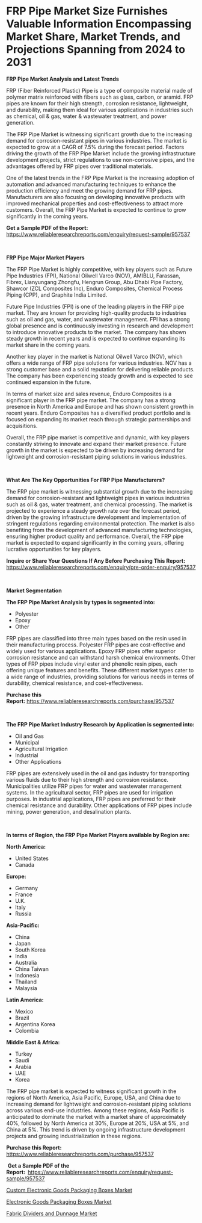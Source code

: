 <p><h1>FRP Pipe Market Size Furnishes Valuable Information Encompassing Market Share, Market Trends, and Projections Spanning from 2024 to 2031</h1></p><p><strong>FRP Pipe Market Analysis and Latest Trends</strong></p>
<p><p>FRP (Fiber Reinforced Plastic) Pipe is a type of composite material made of polymer matrix reinforced with fibers such as glass, carbon, or aramid. FRP pipes are known for their high strength, corrosion resistance, lightweight, and durability, making them ideal for various applications in industries such as chemical, oil & gas, water & wastewater treatment, and power generation.</p><p>The FRP Pipe Market is witnessing significant growth due to the increasing demand for corrosion-resistant pipes in various industries. The market is expected to grow at a CAGR of 7.5% during the forecast period. Factors driving the growth of the FRP Pipe Market include the growing infrastructure development projects, strict regulations to use non-corrosive pipes, and the advantages offered by FRP pipes over traditional materials.</p><p>One of the latest trends in the FRP Pipe Market is the increasing adoption of automation and advanced manufacturing techniques to enhance the production efficiency and meet the growing demand for FRP pipes. Manufacturers are also focusing on developing innovative products with improved mechanical properties and cost-effectiveness to attract more customers. Overall, the FRP Pipe Market is expected to continue to grow significantly in the coming years.</p></p>
<p><strong>Get a Sample PDF of the Report:&nbsp;</strong> <a href="https://www.reliableresearchreports.com/enquiry/request-sample/957537">https://www.reliableresearchreports.com/enquiry/request-sample/957537</a></p>
<p>&nbsp;</p>
<p><strong>FRP Pipe Major Market Players</strong></p>
<p><p>The FRP Pipe Market is highly competitive, with key players such as Future Pipe Industries (FPI), National Oilwell Varco (NOV), AMIBLU, Farassan, Fibrex, Lianyungang Zhongfu, Hengrun Group, Abu Dhabi Pipe Factory, Shawcor (ZCL Composites Inc), Enduro Composites, Chemical Process Piping (CPP), and Graphite India Limited.</p><p>Future Pipe Industries (FPI) is one of the leading players in the FRP pipe market. They are known for providing high-quality products to industries such as oil and gas, water, and wastewater management. FPI has a strong global presence and is continuously investing in research and development to introduce innovative products to the market. The company has shown steady growth in recent years and is expected to continue expanding its market share in the coming years.</p><p>Another key player in the market is National Oilwell Varco (NOV), which offers a wide range of FRP pipe solutions for various industries. NOV has a strong customer base and a solid reputation for delivering reliable products. The company has been experiencing steady growth and is expected to see continued expansion in the future.</p><p>In terms of market size and sales revenue, Enduro Composites is a significant player in the FRP pipe market. The company has a strong presence in North America and Europe and has shown consistent growth in recent years. Enduro Composites has a diversified product portfolio and is focused on expanding its market reach through strategic partnerships and acquisitions.</p><p>Overall, the FRP pipe market is competitive and dynamic, with key players constantly striving to innovate and expand their market presence. Future growth in the market is expected to be driven by increasing demand for lightweight and corrosion-resistant piping solutions in various industries.</p></p>
<p>&nbsp;</p>
<p><strong>What Are The Key Opportunities For FRP Pipe Manufacturers?</strong></p>
<p><p>The FRP pipe market is witnessing substantial growth due to the increasing demand for corrosion-resistant and lightweight pipes in various industries such as oil & gas, water treatment, and chemical processing. The market is projected to experience a steady growth rate over the forecast period, driven by the growing infrastructure development and implementation of stringent regulations regarding environmental protection. The market is also benefiting from the development of advanced manufacturing technologies, ensuring higher product quality and performance. Overall, the FRP pipe market is expected to expand significantly in the coming years, offering lucrative opportunities for key players.</p></p>
<p><strong>Inquire or Share Your Questions If Any Before Purchasing This Report:</strong> <a href="https://www.reliableresearchreports.com/enquiry/pre-order-enquiry/957537">https://www.reliableresearchreports.com/enquiry/pre-order-enquiry/957537</a></p>
<p>&nbsp;</p>
<p><strong>Market Segmentation</strong></p>
<p><strong>The FRP Pipe Market Analysis by types is segmented into:</strong></p>
<p><ul><li>Polyester</li><li>Epoxy</li><li>Other</li></ul></p>
<p><p>FRP pipes are classified into three main types based on the resin used in their manufacturing process. Polyester FRP pipes are cost-effective and widely used for various applications. Epoxy FRP pipes offer superior corrosion resistance and can withstand harsh chemical environments. Other types of FRP pipes include vinyl ester and phenolic resin pipes, each offering unique features and benefits. These different market types cater to a wide range of industries, providing solutions for various needs in terms of durability, chemical resistance, and cost-effectiveness.</p></p>
<p><strong>Purchase this Report:&nbsp;</strong><a href="https://www.reliableresearchreports.com/purchase/957537">https://www.reliableresearchreports.com/purchase/957537</a></p>
<p>&nbsp;</p>
<p><strong>The FRP Pipe Market Industry Research by Application is segmented into:</strong></p>
<p><ul><li>Oil and Gas</li><li>Municipal</li><li>Agricultural Irrigation</li><li>Industrial</li><li>Other Applications</li></ul></p>
<p><p>FRP pipes are extensively used in the oil and gas industry for transporting various fluids due to their high strength and corrosion resistance. Municipalities utilize FRP pipes for water and wastewater management systems. In the agricultural sector, FRP pipes are used for irrigation purposes. In industrial applications, FRP pipes are preferred for their chemical resistance and durability. Other applications of FRP pipes include mining, power generation, and desalination plants.</p></p>
<p>&nbsp;</p>
<p><strong>In terms of Region, the FRP Pipe Market Players available by Region are:</strong></p>
<p>
    <p> <strong> North America: </strong>
        <ul>
            <li>United States</li>
            <li>Canada</li>
        </ul>
        </p> 
    <p> <strong> Europe: </strong>
        <ul>
            <li>Germany</li>
            <li>France</li>
            <li>U.K.</li>
            <li>Italy</li>
            <li>Russia</li>
        </ul>
        </p> 
    <p> <strong> Asia-Pacific: </strong>
        <ul>
            <li>China</li>
            <li>Japan</li>
            <li>South Korea</li>
            <li>India</li>
            <li>Australia</li>
            <li>China Taiwan</li>
            <li>Indonesia</li>
            <li>Thailand</li>
            <li>Malaysia</li>
        </ul>
        </p> 
    <p> <strong> Latin America: </strong>
        <ul>
            <li>Mexico</li>
            <li>Brazil</li>
            <li>Argentina Korea</li>
            <li>Colombia</li>
        </ul>
        </p> 
    <p> <strong> Middle East & Africa: </strong>
        <ul>
            <li>Turkey</li>
            <li>Saudi</li>
            <li>Arabia</li>
            <li>UAE</li>
            <li>Korea</li>
        </ul>
    </p>
    </p>
<p><p>The FRP pipe market is expected to witness significant growth in the regions of North America, Asia Pacific, Europe, USA, and China due to increasing demand for lightweight and corrosion-resistant piping solutions across various end-use industries. Among these regions, Asia Pacific is anticipated to dominate the market with a market share of approximately 40%, followed by North America at 30%, Europe at 20%, USA at 5%, and China at 5%. This trend is driven by ongoing infrastructure development projects and growing industrialization in these regions.</p></p>
<p><strong>Purchase this Report: </strong><a href="https://www.reliableresearchreports.com/purchase/957537">https://www.reliableresearchreports.com/purchase/957537</a></p>
<p>&nbsp;<strong>Get a Sample PDF of the Report:&nbsp;&nbsp;</strong><a href="https://www.reliableresearchreports.com/enquiry/request-sample/957537">https://www.reliableresearchreports.com/enquiry/request-sample/957537</a></p>
<p><strong></strong></p>
<p><p><a href="https://view.publitas.com/reportprime-1/custom-electronic-goods-packaging-boxes-market-analysis-examines-its-scope-on-growth-opportunities-and-forecasted-trends-spanning-from-2023-to-2030/">Custom Electronic Goods Packaging Boxes Market</a></p><p><a href="https://view.publitas.com/reportprime-1/global-electronic-goods-packaging-boxes-market-size-and-market-trends-insights-and-projections-from-2023-to-2030/">Electronic Goods Packaging Boxes Market</a></p><p><a href="https://view.publitas.com/reportprime-1/fabric-dividers-and-dunnage-market-size-and-examines-its-market-scope-with-a-primary-focus-on-growth-opportunities-and-forecasted-trends-spanning-from-2023-to-2030/">Fabric Dividers and Dunnage Market</a></p></p>